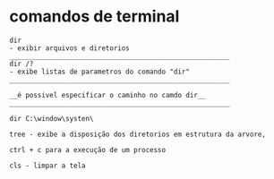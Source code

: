 # comandos de terminal

    dir
    - exibir arquivos e diretorios
    _______________________________________________________
    dir /? 
    - exibe listas de parametros do comando "dir"
    _______________________________________________________

    __é possivel especificar o caminho no camdo dir__
    _______________________________________________________

    dir C:\window\systen\

    tree - exibe a disposição dos diretorios em estrutura da arvore,

    ctrl + c para a execução de um processo

    cls - limpar a tela 